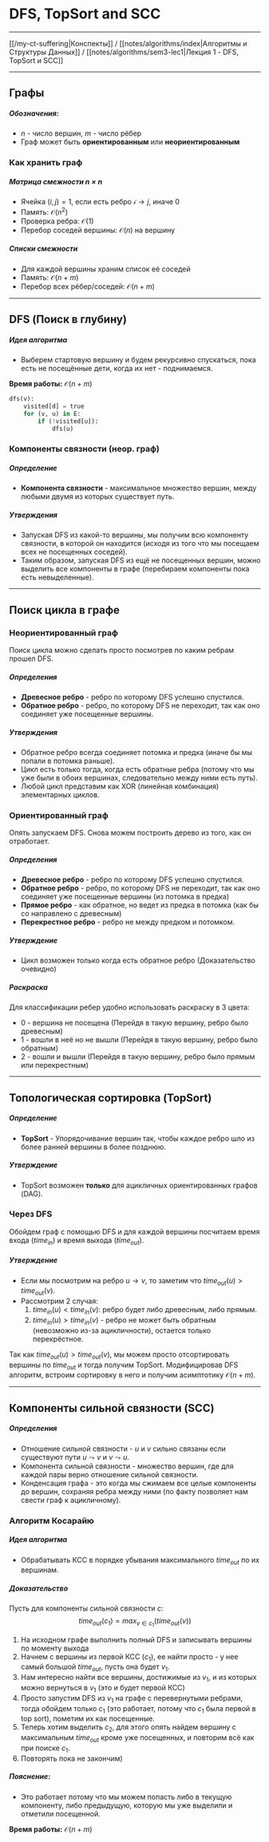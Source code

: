 # DFS, TopSort and SCC
---

[[/my-ct-suffering|Конспекты]] / [[notes/algorithms/index|Алгоритмы и Структуры Данных]] / [[notes/algorithms/sem3-lec1|Лекция 1 - DFS, TopSort и SCC]]

--- 

## Графы
##### Обозначения:
-  $n$ - число вершин, $m$ - число рёбер
- Граф может быть **ориентированным** или **неориентированным**

### Как хранить граф
##### Матрица смежности $n \times n$
- Ячейка $\mathcal (i, j) = 1$, если есть ребро $\mathcal i \to j$, иначе $0$
- Память: $\mathcal O(n^2)$
- Проверка ребра: $\mathcal O(1)$
- Перебор соседей вершины: $\mathcal O(n)$ на вершину

##### Списки смежности
- Для каждой вершины храним список её соседей
- Память: $\mathcal O(n + m)$
- Перебор всех рёбер/соседей: $\mathcal O(n + m)$

---
## DFS (Поиск в глубину)
##### Идея алгоритма
- Выберем стартовую вершину и будем рекурсивно спускаться, пока есть не посещённые дети, когда их нет - поднимаемся.

**Время работы:** $\mathcal O(n + m)$
``` py
dfs(v):
	visited[d] = true
	for (v, u) in E:
		if (!visited[u]):
			dfs(u)
```

### Компоненты связности (неор. граф)
##### Определение
 - **Компонента связности** - максимальное множество вершин, между любыми двумя из которых существует путь.

##### Утверждения
 - Запуская DFS из какой-то вершины, мы получим всю компоненту связности, в которой он находится (исходя из того что мы посещаем всех не посещенных соседей). 
 - Таким образом, запуская DFS из ещё не посещенных вершин, можно выделить все компоненты в графе (перебираем компоненты пока есть невыделенные).

---
## Поиск цикла в графе
### Неориентированный граф
Поиск цикла можно сделать просто посмотрев по каким ребрам прошел DFS.

##### Определения
- **Древесное ребро** - ребро по которому DFS успешно спустился.
- **Обратное ребро** - ребро, по которому DFS не переходит, так как оно соединяет уже посещенные вершины.

##### Утверждения
 - Обратное ребро всегда соединяет потомка и предка (иначе бы мы попали в потомка раньше).
 - Цикл есть только тогда, когда есть обратные ребра (потому что мы уже были в обоих вершинах, следовательно между ними есть путь).
 - Любой цикл представим как XOR (линейная комбинация) элементарных циклов.

### Ориентированный граф 
Опять запускаем DFS. Снова можем построить дерево из того, как он отработает. 

##### Определения
 - **Древесное ребро** - ребро по которому DFS успешно спустился.
 - **Обратное ребро** - ребро, по которому DFS не переходит, так как оно соединяет уже посещенные вершины (из потомка в предка)
 - **Прямое ребро** - как обратное, но ведет из предка в потомка (как бы со направлено с древесным)
 - **Перекрестное ребро** - ребро не между предком и потомком. 

##### Утверждение
 - Цикл возможен только когда есть обратное ребро (Доказательство очевидно)

##### Раскраска
Для классификации ребер удобно использовать раскраску в 3 цвета:
- 0 - вершина не посещена (Перейдя в такую вершину, ребро было древесным)
- 1 - вошли в неё но не вышли (Перейдя в такую вершину, ребро было обратным)
- 2 - вошли и вышли (Перейдя в такую вершину, ребро было прямым или перекрестным)

---
## Топологическая сортировка (TopSort)
##### Определение
- **TopSort** -  Упорядочивание вершин так, чтобы каждое ребро шло из более ранней вершины в более позднюю.

##### Утверждение
- TopSort возможен **только** для ацикличных ориентированных графов (DAG).

### Через DFS
Обойдем граф с помощью DFS и для каждой вершины посчитаем время входа ($time_{in}$) и время выхода ($time_{out}$). 

##### Утверждение
 - Если мы посмотрим на ребро $u \rightarrow v$, то заметим что $time_{out}(u) > time_{out}(v)$.
 - Рассмотрим 2 случая:
 	1. $time_{in}(u) < time_{in}(v)$: ребро будет либо древесным, либо прямым.
 	2. $time_{in}(u) > time_{in}(v)$ - ребро не может быть обратным (невозможно из-за ацикличности), остается только перекрёстное.

Так как $time_{out}(u) > time_{out}(v)$, мы можем просто отсортировать вершины по $time_{out}$ и тогда получим TopSort. Модифицировав DFS алгоритм, встроим сортировку в него и получим асимптотику $\mathcal O(n + m)$.

---
## Компоненты сильной связности (SCC)
##### Определения
- Отношение сильной связности - $u$ и $v$ сильно связаны если существуют пути $u \leadsto v$ и $v \leadsto u$.
- Компонента сильной связности - множество вершин, где для каждой пары верно отношение сильной связности.
 - Конденсация графа - это когда мы сжимаем все целые компоненты до вершин, сохраняя ребра между ними (по факту позволяет нам свести граф к ацикличному).

### Алгоритм Косарайю
##### Идея алгоритма
- Обрабатывать КСС в порядке убывания максимального $time_{out}$ по их вершинам.

##### Доказательство
Пусть для компоненты сильной связности $c$:
$$
time_{out}(c_1) = max_{v∈c_1} (time_{out}(v))
$$ 

1. На исходном графе выполнить полный DFS и записывать вершины по моменту выхода
2. Начнем с вершины из первой КСС ($c_1$), ее найти просто - у нее самый большой $time_{out}$, пусть она будет $v_1$. 
3. Нам интересно найти все вершины, достижимые из $v_1$, и из которых можно вернуться в $v_1$ (это и будет первой КСС) 
4. Просто запустим DFS из $v_1$ на графе с перевернутыми ребрами, тогда обойдем только $c_1$ (это работает, потому что $c_1$ была первой в top sort), пометим их как посещенные. 
5. Теперь хотим выделить $с_2$, для этого опять найдем вершину с максимальным $time_{out}$ кроме уже посещенных, и повторим всё как при поиске $c_1$.
6. Повторять пока не закончим)

##### Пояснение:
- Это работает потому что мы можем попаcть либо в текущую компоненту, либо предыдущую, которую мы уже выделили и отметили посещенной.

**Время работы:** $\mathcal O(n + m)$


